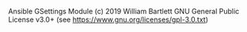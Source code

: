 Ansible GSettings Module (c) 2019 William Bartlett
GNU General Public License v3.0+
(see https://www.gnu.org/licenses/gpl-3.0.txt)
